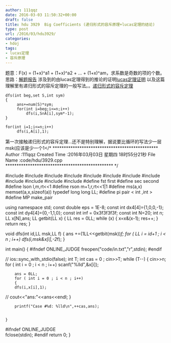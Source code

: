 ```yaml
---
author: 111qqz
date: 2016-03-03 11:50:32+00:00
draft: false
title: hdu 3929  Big Coefficients (递归形式的容斥原理+lucas定理的结论)
type: post
url: /2016/03/hdu3929/
categories:
- hdoj
tags:
- lucas定理
- 容斥原理
---
```


题意：F(x) = (1+x)^a1 + (1+x)^a2 + … + (1+x)^am，求系数是奇数的项的个数。
思路：[解题报告](http://blog.csdn.net/qian99/article/details/22692443)  涉及到的由lucas定理得到的推论的证明[lucas定理证明](http://blog.csdn.net/qian99/article/details/22691571) 以及这篇理解里有递归形式的容斥定理的一般写法。。[递归形式的容斥定理](http://www.acmerblog.com/hdu-3929-big-coefficients-6931.html)

 

    
    
    
    
    dfs(int beg,set S,int sym)
    {
         ans+=num(S)*sym;
         for(int i=beg;i<=n;i++)
             dfs(i,S∩A[i],sym*-1);
    }
    
    for(int i=1;i<=n;i++)
         dfs(i,A[i],1);




第一次接触递归形式的容斥定理...还不是特别理解，据说要比循环的写法少一层msk(应该是少一个1</* ***********************************************
Author :111qqz
Created Time :2016年03月03日 星期四 18时55分21秒
File Name :code/hdu/3929.cpp
************************************************ */

#include <cstdio>
#include <cstring>
#include <iostream>
#include <algorithm>
#include <vector>
#include <queue>
#include <set>
#include <map>
#include <string>
#include <cmath>
#include <cstdlib>
#include <ctime>
#define fst first
#define sec second
#define lson l,m,rt<<1
#define rson m+1,r,rt<<1|1
#define ms(a,x) memset(a,x,sizeof(a))
typedef long long LL;
#define pi pair < int ,int >
#define MP make_pair

using namespace std;
const double eps = 1E-8;
const int dx4[4]={1,0,0,-1};
const int dy4[4]={0,-1,1,0};
const int inf = 0x3f3f3f3f;
const int N=20;
int n;
LL x[N],ans;
LL getbit(LL x)
{
    LL res = 0LL;
    while (x)
    {
	x=x&(x-1);
	res++;
    }
    return res;
}

void dfs(int id,LL msk,LL f)
{
    ans +=(1LL<<getbit(msk))*f;
    for ( LL i = id+1 ; i < n ; i++)
	dfs(i,msk&x[i],-2*f);
}

int main()
{
	#ifndef  ONLINE_JUDGE 
	freopen("code/in.txt","r",stdin);
  #endif

//	ios::sync_with_stdio(false);
	int T;
	int cas = 0 ;
	cin>>T;
	while (T--)
	{
	    cin>>n;
	    for ( int i =  0  ; i < n ; i++) scanf("%lld",&x[i]);

	    ans = 0LL;
	    for ( int i = 0 ; i < n ; i++)
	    {
		dfs(i,x[i],1);
//		cout<<"ans:"<<ans<<endl;
	    }

	    printf("Case #%d: %lld\n",++cas,ans);
	    

	}


  #ifndef ONLINE_JUDGE  
  fclose(stdin);
  #endif
    return 0;
}




